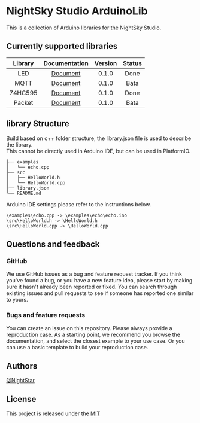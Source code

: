 # NightSky Studio ArduinoLib

This is a collection of Arduino libraries for the NightSky Studio.

## Currently supported libraries

| Library |         Documentation         | Version | Status |
| :-----: | :---------------------------: | :-----: | :----: |
|   LED   |   [Document](LED/README.md)   |  0.1.0  |  Done  |
|  MQTT   |  [Document](MQTT/README.md)   |  0.1.0  |  Bata  |
| 74HC595 | [Document](74HC595/README.md) |  0.1.0  |  Done  |
| Packet  | [Document](Packet/README.md)  |  0.1.0  |  Bata  |

## library Structure

Build based on c++ folder structure, the library.json file is used to describe the library.  
This cannot be directly used in Arduino IDE, but can be used in PlatformIO.

```text
├── examples
│   └── echo.cpp
├── src
│   ├── HelloWorld.h
│   └── HelloWorld.cpp
├── library.json
└── README.md
```

Arduino IDE settings please refer to the instructions below.

```text
\examples\echo.cpp -> \examples\echo\echo.ino
\src\HelloWorld.h -> \HelloWorld.h
\src\HelloWorld.cpp -> \HelloWorld.cpp
```

## Questions and feedback

### GitHub

We use GitHub issues as a bug and feature request tracker. If you think you've found a bug, or you have a new feature idea, please start by making sure it hasn't already been reported or fixed. You can search through existing issues and pull requests to see if someone has reported one similar to yours.

### Bugs and feature requests

You can create an issue on this repository. Please always provide a reproduction case. As a starting point, we recommend you browse the documentation, and select the closest example to your use case. Or you can use a basic template to build your reproduction case.

## Authors

[@NightStar](https://github.com/Night-Star04)

## License

This project is released under the [MIT](https://github.com/NightSky-Studio/ArduinoLib/blob/main/LICENSE)
